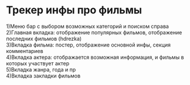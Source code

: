 # Трекер инфы про фильмы

1)Меню бар с выбором возможных категорий и поиском справа  
2)Главная вкладка: отображение популярных фильмов, отображение последних фильмов (hdrezka)  
3)Вкладка фильма: постер, отображение основной инфы, секция комментариев  
4)Вкладка актера: отображается возможная информация, и фильмы в которых участвует актер  
5)Вкладка жанра, года и пр  
4)Вкладка закладки фильмов  
